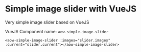 # Simple image slider with VueJS
Very simple image slider based on VueJS

VueJS Component name: `aow-simple-image-slider`

`<aow-simple-image-slider :images="slider.images" :current="slider.current"></aow-simple-image-slider>`
